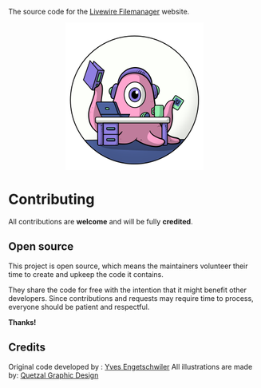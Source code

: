 The source code for the [Livewire Filemanager](https://livewire-filemanager.com/) website.

<p align="center"><img src="https://github.com/livewire-filemanager/laravel-filemanager.com/raw/master/public/img/showcase.png" alt="Livewire Filemanager"></p>

# Contributing

All contributions are **welcome** and will be fully **credited**.

## Open source

This project is open source, which means the maintainers volunteer their time to create and upkeep the code it contains.

They share the code for free with the intention that it might benefit other developers. Since contributions and requests may require time to process, everyone should be patient and respectful.

**Thanks!**

## Credits

Original code developed by : [Yves Engetschwiler](https://interactive.swiss)
All illustrations are made by:  [Quetzal Graphic Design](https://quetzal.ch/)
